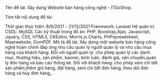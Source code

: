 Tên đề tài: Xây dựng Website bán hàng công nghệ - ITGoShop.

Tóm tắt nội dung đề tài:

Thời gian thực hiện: 8/9/2021 - 21/12/2021
Framework: Laravel
Hệ quản trị CSDL: MySQL
Các kỹ thuật trong đồ án: PHP, Boostrap,Ajax, Javascript, Jquery, CSS, HTML5, CKEditor, Morris.js Charts, PHPspreadsheet, Maatwebsite, DomPDF.
Mô tả đề tài: Xây dựng một website bán hàng công nghệ hoàn chỉnh đáp ứng nhu cầu quản lý người quản lý và nhu cầu mua hàng của khách hàng.
Đối với người quản lý: cho phép quản lý các danh mục, thương hiệu, sản phẩm, banner, bình luận, đánh giá, vận chuyển,quản lý đơn hàng và báo cáo thống kê.
Đối với khách hàng: cho phép xem chi tiết sản phẩm,thêm giỏ hàng, đặt hàng, xem chi tiết đơn hàng, theo dõi đơn hàng và hủy đơn hàng,..
